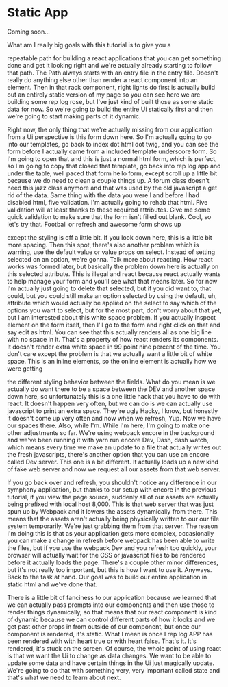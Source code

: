 # Static App

Coming soon...

What am I really big goals with this tutorial is to give you a 

repeatable path for building a react applications that you can get something done and get it looking right and we're actually already starting to follow that path. The Path always starts with an entry file in the entry file. Doesn't really do anything else other than render a react component into an element. Then in that rack component, right lights do first is actually build out an entirely static version of my page so you can see here we are building some rep log rose, but I've just kind of built those as some static data for now. So we're going to build the entire Ui statically first and then we're going to start making parts of it dynamic. 

Right now, the only thing that we're actually missing from our application from a Ui perspective is this form down here. So I'm actually going to go into our templates, go back to index dot html dot twig, and you can see the form before I actually came from a included template underscore form. So I'm going to open that and this is just a normal html form, which is perfect, so I'm going to copy that closed that template, go back into rep log app and under the table, well paced that form hello form, except scroll up a little bit because we do need to clean a couple things up. A forum class doesn't need this jazz class anymore and that was used by the old javascript a get rid of the data. Same thing with the data you were l and before I had disabled html, five validation. I'm actually going to rehab that html. Five validation will at least thanks to these required attributes. Give me some quick validation to make sure that the form isn't filled out blank. Cool, so let's try that. Football or refresh and awesome form shows up 

except the styling is off a little bit. If you look down here, this is a little bit more spacing. Then this spot, there's also another problem which is warning, use the default value or value props on select. Instead of setting selected on an option, we're gonna. Talk more about reacting. How react works was formed later, but basically the problem down here is actually on this selected attribute. This is illegal and react because react actually wants to help manage your form and you'll see what that means later. So for now I'm actually just going to delete that selected, but if you did want to, that could, but you could still make an option selected by using the default, uh, attribute which would actually be applied on the select to say which of the options you want to select, but for the most part, don't worry about that yet, but I am interested about this white space problem. If you actually inspect element on the form itself, then I'll go to the form and right click on that and say edit as html. You can see that this actually renders all as one big line with no space in it. That's a property of how react renders its components. It doesn't render extra white space in 99 point nine percent of the time. You don't care except the problem is that we actually want a little bit of white space. This is an inline elements, so the online element is actually how we were getting 

the different styling behavior between the fields. What do you mean is we actually do want there to be a space between the DEV and another space down here, so unfortunately this is a one little hack that you have to do with react. It doesn't happen very often, but we can do is we can actually use javascript to print an extra space. They're ugly Hacky, I know, but honestly it doesn't come up very often and now when we refresh, Yup. Now we have our spaces there. Also, while I'm. While I'm here, I'm going to make one other adjustments so far. We're using webpack encore in the background and we've been running it with yarn run encore Dev, Dash, dash watch, which means every time we make an update to a file that actually writes out the fresh javascripts, there's another option that you can use an encore called Dev server. This one is a bit different. It actually loads up a new kind of fake web server and now we request all our assets from that web server. 

If you go back over and refresh, you shouldn't notice any difference in our symphony application, but thanks to our setup with encore in the previous tutorial, if you view the page source, suddenly all of our assets are actually being prefixed with local host 8,000. This is that web server that was just spun up by Webpack and it lowers the assets dynamically from there. This means that the assets aren't actually being physically written to our our file system temporarily. We're just grabbing them from that server. The reason I'm doing this is that as your application gets more complex, occasionally you can make a change in refresh before webpack has been able to write the files, but if you use the webpack Dev and you refresh too quickly, your browser will actually wait for the CSS or javascript files to be rendered before it actually loads the page. There's a couple other minor differences, but it's not really too important, but this is how I want to use it. Anyways. Back to the task at hand. Our goal was to build our entire application in static html and we've done that. 

There is a little bit of fanciness to our application because we learned that we can actually pass prompts into our components and then use those to render things dynamically, so that means that our react component is kind of dynamic because we can control different parts of how it looks and we get past other props in from outside of our component, but once our component is rendered, it's static. What I mean is once I rep log APP has been rendered with with heart true or with heart false. That's it. It's rendered, it's stuck on the screen. Of course, the whole point of using react is that we want the Ui to change as data changes. We want to be able to update some data and have certain things in the Ui just magically update. We're going to do that with something very, very important called state and that's what we need to learn about next.